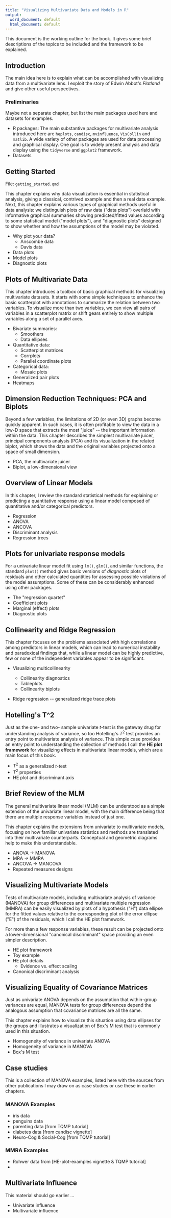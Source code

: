 ```yaml
---
title: "Visualizing Multivariate Data and Models in R"
output:
  word_document: default
  html_document: default
---
```


This document is the working outline for the book. It gives some brief descriptions of the topics to be included and the framework to be explained.

## Introduction

The main idea here is to explain what can be accomplished with visualizing data from a multivariate lens. I exploit the story of Edwin Abbot's _Flatland_ and give other useful perspectives.

### Preliminaries

Maybe not a separate chapter, but list the main packages used here and datasets for examples.

- R packages: The main substantive packages for multivariate analysis introduced here are `heplots`, `candisc`, `mvinfluence`, `VisCollin` and `matlib`. A wide variety of other packages are used for data processing and graphical display. One goal is to widely present analysis and data display using the `tidyverse` and `ggplot2` framework.
- Datasets

## Getting Started

File: `getting_started.qmd`

This chapter explains why data visualization is essential in statistical analysis, giving a classical, contrived example and then a real data example. Next, this chapter explains various types of graphical methods useful in data analysis: we distinguish plots of raw data ("data plots") overlaid with informative graphical summaries showing predicted/fitted values according to some statistical model ("model plots"), and "diagnostic plots" designed to show whether and how the assumptions of the model may be violated.

- Why plot your data?
  - Anscombe data
  - Davis data
- Data plots
- Model plots
- Diagnostic plots

## Plots of Multivariate Data

This chapter introduces a toolbox of basic graphical methods for visualizing multivariate datasets. It starts with some simple techniques to enhance the basic scatterplot with annotations to
summarize the relation between two variables. To visualize more than two variables, we can view all pairs of variables in a scatterplot matrix or shift gears entirely to show multiple variables along a set of parallel axes.

- Bivariate summaries:
    - Smoothers
    - Data ellipses
- Quantitative data:
    - Scatterplot matrices
    - Corrplots
    - Parallel coordinate plots
- Categorical data:
    - Mosaic plots
- Generalized pair plots
- Heatmaps

## Dimension Reduction Techniques: PCA and Biplots

Beyond a few variables, the limitations of 2D (or even 3D) graphs become quickly apparent. In such cases, it is often profitable to view the data in a low-D space that extracts the most "juice" -- the important information within the data. This chapter describes
the simplest multivariate juicer, principal components analysis (PCA) and its visualization in the related biplot,
which shows the data and the original variables projected onto a space of small dimension.

- PCA, the multivariate juicer
- Biplot, a low-dimensional view

## Overview of Linear Models

In this chapter, I review the standard statistical methods for explaining or predicting a quantitative response using a linear model composed of quantitative and/or categorical predictors.

- Regression
- ANOVA
- ANCOVA
-	Discriminant analysis
-	Regression trees

## Plots for univariate response models

For a univariate linear model fit using `lm()`, `glm()`, and similar functions, the standard `plot()` method gives basic versions of _diagnostic_ plots of residuals and other calculated quantities for assessing possible violations of the model assumptions. Some of these can be considerably enhanced using other packages.

- The "regression quartet"
- Coefficient plots
- Marginal (effect) plots
- Diagnostic plots

## Collinearity and Ridge Regression

This chapter focuses on the problems associated with high correlations among predictors in linear models, which can lead to numerical instability and paradoxical findings that, while a linear model can be highly predictive, few or none of the independent variables appear to be significant.

- Visualizing multicollinearity
  - Collinearity diagnostics
  - Tableplots
  - Collinearity biplots

- Ridge regression -- generalized ridge trace plots

## Hotelling's T^2

Just as the one- and two- sample univariate $t$-test is the gateway drug for understanding analysis of variance, so too Hotelling's $T^2$ test provides an entry point to multivariate analysis of variance. This simple case provides an entry point to understanding the collection of methods I call the **HE plot framework** for visualizing effects in multivariate linear models, which
are a main focus of this book.

- $T^2$ as a generalized $t$-test
- $T^2$ properties
- HE plot and discriminant axis

## Brief Review of the MLM

The general multivariate linear model (MLM) can be understood as a simple extension of the univariate linear model, with the main difference being that there are multiple response variables instead of just one.

This chapter explains the extensions from univariate to multivariate models, focusing on how familiar univariate statistics and methods are translated into their multivariate counterparts. Conceptual and geometric diagrams help to make this understandable.

- ANOVA -> MANOVA
- MRA -> MMRA
- ANCOVA -> MANCOVA
- Repeated measures designs

## Visualizing Multivariate Models

Tests of multivariate models, including multivariate analysis of variance (MANOVA) for group differences and multivariate multiple regression (MMRA) can be easily visualized by plots of a hypothesis ("H") data ellipse for the fitted values relative to the corresponding plot of the error ellipse ("E") of the residuals, which I call the HE plot framework.

For more than a few response variables, these result can be projected onto a lower-dimensional "canonical discriminant" space providing an even simpler description.

- HE plot framework
- Toy example
- HE plot details
  - Evidence vs. effect scaling
- Canonical discriminant analysis

## Visualizing Equality of Covariance Matrices

Just as univariate ANOVA depends on the assumption that within-group variances are equal, MANOVA tests for group differences depend the analogous assumption that covariance matrices are all the same.

This chapter explains how to visualize this situation using data ellipses for the groups and illustrates a visualization of Box's M test that is commonly used in this situation.

- Homogeneity of variance in univariate ANOVA
- Homogeneity of variance in MANOVA
- Box's M test

## Case studies

This is a collection of MANOVA examples, listed here with the sources from other publications I may draw on as case studies or use these in earlier chapters.

### MANOVA Examples

- iris data
- penguins data
- parenting data [from TQMP tutorial]
- diabetes data [from candisc vignette]
- Neuro-Cog & Social-Cog [from TQMP tutorial]

### MMRA Examples

- Rohwer data from [HE-plot-examples vignette & TQMP tutorial]
-   

## Multivariate Influence

This material should go earlier ... 

- Univariate influence
- Multivariate influence


